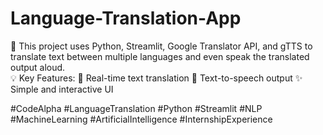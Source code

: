 # Language-Translation-App

🤖 This project uses Python, Streamlit, Google Translator API, and gTTS to translate text between multiple languages and even speak the translated output aloud.  
💡 Key Features: 🧬 Real-time text translation 
🎤 Text-to-speech output 
✨ Simple and interactive UI


#CodeAlpha #LanguageTranslation #Python #Streamlit 
#NLP #MachineLearning #ArtificialIntelligence #InternshipExperience
